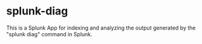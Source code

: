 # splunk-diag
This is a Splunk App for indexing and analyzing the output generated by the "splunk diag" command in Splunk.

